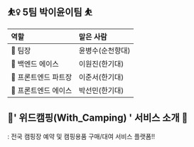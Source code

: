 ## ⛹️‍♀️ 5팀 박이윤이팀 ⛹️‍

|역할|맡은 사람|
|:---|:---|
🎈 팀장 | 윤병수(순천향대)
🎈 백엔드 에이스 | 이원진(한기대)
🎈 프론트엔드 파트장 | 이준서(한기대)
🎈 프론트엔드 에이스 | 박선민(한기대)

## 🎠' 위드캠핑(With_Camping) ' 서비스 소개 🎠
: 전국 캠핑장 예약 및 캠핑용품 구매/대여 서비스 플랫폼!!


